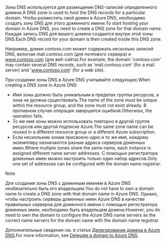 <span data-ttu-id="9d0f9-101">Зона DNS используется для размещения DNS-записей определенного домена.</span><span class="sxs-lookup"><span data-stu-id="9d0f9-101">A DNS zone is used to host the DNS records for a particular domain.</span></span> <span data-ttu-id="9d0f9-102">Чтобы разместить свой домен в Azure DNS, необходимо создать зону DNS для этого доменного имени.</span><span class="sxs-lookup"><span data-stu-id="9d0f9-102">To start hosting your domain in Azure DNS, you need to create a DNS zone for that domain name.</span></span> <span data-ttu-id="9d0f9-103">Каждая запись DNS для вашего домена создается внутри этой зоны DNS.</span><span class="sxs-lookup"><span data-stu-id="9d0f9-103">Each DNS record for your domain is then created inside this DNS zone.</span></span>

<span data-ttu-id="9d0f9-104">Например, домен contoso.com может содержать несколько записей DNS, включая mail.contoso.com (для почтового сервера) и www.contoso.com (для веб-сайта).</span><span class="sxs-lookup"><span data-stu-id="9d0f9-104">For example, the domain 'contoso.com' may contain several DNS records, such as 'mail.contoso.com' (for a mail server) and 'www.contoso.com' (for a web site).</span></span>

<span data-ttu-id="9d0f9-105">При создании зоны DNS в Azure DNS учитывайте следующее.</span><span class="sxs-lookup"><span data-stu-id="9d0f9-105">When creating a DNS zone in Azure DNS:</span></span>

* <span data-ttu-id="9d0f9-106">Имя зоны должно быть уникальным в пределах группы ресурсов, а зона не должна существовать.</span><span class="sxs-lookup"><span data-stu-id="9d0f9-106">The name of the zone must be unique within the resource group, and the zone must not exist already.</span></span> <span data-ttu-id="9d0f9-107">В противном случае операция завершится ошибкой.</span><span class="sxs-lookup"><span data-stu-id="9d0f9-107">Otherwise, the operation fails.</span></span>
* <span data-ttu-id="9d0f9-108">То же имя зоны можно использовать повторно в другой группе ресурсов или другой подписке Azure.</span><span class="sxs-lookup"><span data-stu-id="9d0f9-108">The same zone name can be reused in a different resource group or a different Azure subscription.</span></span>
* <span data-ttu-id="9d0f9-109">Если нескольким зонам присвоено одно и то же имя, каждому экземпляру назначаются разные адреса серверов доменных имен.</span><span class="sxs-lookup"><span data-stu-id="9d0f9-109">Where multiple zones share the same name, each instance is assigned different name server addresses.</span></span> <span data-ttu-id="9d0f9-110">С помощью регистратора доменных имен можно настроить только один набор адресов.</span><span class="sxs-lookup"><span data-stu-id="9d0f9-110">Only one set of addresses can be configured with the domain name registrar.</span></span>

> [!NOTE]
> <span data-ttu-id="9d0f9-111">Для создания зоны DNS с доменным именем в Azure DNS необязательно быть его владельцем.</span><span class="sxs-lookup"><span data-stu-id="9d0f9-111">You do not have to own a domain name to create a DNS zone with that domain name in Azure DNS.</span></span> <span data-ttu-id="9d0f9-112">Однако, чтобы настроить серверы доменных имен Azure DNS в качестве правильных серверов для доменного имени с помощью регистратора доменных имен, необходимо быть владельцем домена.</span><span class="sxs-lookup"><span data-stu-id="9d0f9-112">However, you do need to own the domain to configure the Azure DNS name servers as the correct name servers for the domain name with the domain name registrar.</span></span>
> 
> <span data-ttu-id="9d0f9-113">Дополнительные сведения см. в статье [Делегирование домена в Azure DNS](../articles/dns/dns-domain-delegation.md).</span><span class="sxs-lookup"><span data-stu-id="9d0f9-113">For more information, see [Delegate a domain to Azure DNS](../articles/dns/dns-domain-delegation.md).</span></span>